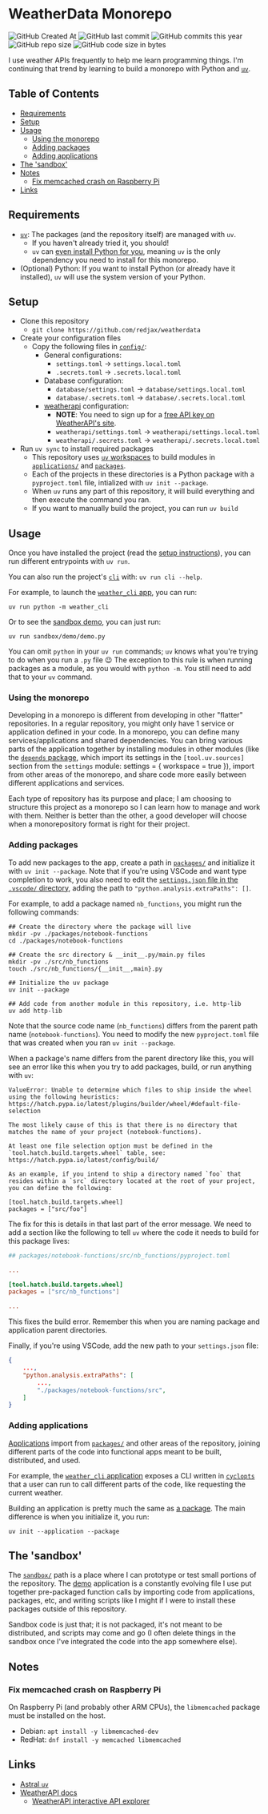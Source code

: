 # WeatherData Monorepo <!-- omit in toc -->

![GitHub Created At](https://img.shields.io/github/created-at/redjax/weatherdata)
![GitHub last commit](https://img.shields.io/github/last-commit/redjax/weatherdata)
![GitHub commits this year](https://img.shields.io/github/commit-activity/y/redjax/weatherdata)
![GitHub repo size](https://img.shields.io/github/repo-size/redjax/weatherdata)
![GitHub code size in bytes](https://img.shields.io/github/languages/code-size/redjax/weatherdata)

I use weather APIs frequently to help me learn programming things. I'm continuing that trend by learning to build a monorepo with Python and [`uv`](https://docs.astral.sh/uv).

## Table of Contents <!-- omit in toc -->

- [Requirements](#requirements)
- [Setup](#setup)
- [Usage](#usage)
  - [Using the monorepo](#using-the-monorepo)
  - [Adding packages](#adding-packages)
  - [Adding applications](#adding-applications)
- [The 'sandbox'](#the-sandbox)
- [Notes](#notes)
  - [Fix memcached crash on Raspberry Pi](#fix-memcached-crash-on-raspberry-pi)
- [Links](#links)

## Requirements

- [`uv`](https://docs.astral.sh/uv): The packages (and the repository itself) are managed with `uv`.
  - If you haven't already tried it, you should!
  - `uv` can [even install Python for you](), meaning `uv` is the only dependency you need to install for this monorepo.
- (Optional) Python: If you want to install Python (or already have it installed), `uv` will use the system version of your Python.

## Setup

- Clone this repository
  - `git clone https://github.com/redjax/weatherdata`
- Create your configuration files
  - Copy the following files in [`config/`](./config):
    - General configurations:
      - `settings.toml` -> `settings.local.toml`
      - `.secrets.toml` -> `.secrets.local.toml`
    - Database configuration:
      - `database/settings.toml` -> `database/settings.local.toml`
      - `database/.secrets.toml` -> `database/.secrets.local.toml`
    - [weatherapi](https://www.weatherapi.com/) configuration:
      - **NOTE**: You need to sign up for a [free API key on WeatherAPI's site](https://www.weatherapi.com/signup.aspx).
      - `weatherapi/settings.toml` -> `weatherapi/settings.local.toml`
      - `weatherapi/.secrets.toml` -> `weatherapi/.secrets.local.toml`
- Run `uv sync` to install required packages
  - This repository uses [`uv` workspaces](https://docs.astral.sh/uv/concepts/projects/workspaces/) to build modules in [`applications/`](./applications) and [`packages`](./packages).
  - Each of the projects in these directories is a Python package with a `pyproject.toml` file, intialized with `uv init --package`.
  - When `uv` runs any part of this repository, it will build everything and then execute the command you ran.
  - If you want to manually build the project, you can run `uv build`

## Usage

Once you have installed the project (read the [setup instructions](#setup)), you can run different entrypoints with `uv run`.

You can also run the project's [`cli`](./applications/cli/) with: `uv run cli --help`.

For example, to launch the [`weather_cli` app](./applications/cli/), you can run:

```shell
uv run python -m weather_cli
```

Or to see the [sandbox demo](./sandbox/demo/demo.py), you can just run:

```shell
uv run sandbox/demo/demo.py
```

You can omit `python` in your `uv run` commands; `uv` knows what you're trying to do when you run a `.py` file 😉 The exception to this rule is when running packages as a module, as you would with `python -m`. You still need to add that to your `uv` command.

### Using the monorepo

Developing in a monorepo is different from developing in other "flatter" repositories. In a regular repository, you might only have 1 service or application defined in your code. In a monorepo, you can define many services/applications and shared dependencies. You can bring various parts of the application together by installing modules in other modules (like the [`depends` package](./packages/depends/pyproject.toml), which import its settings in the `[tool.uv.sources]` section from the `settings` module: settings = { workspace = true }), import from other areas of the monorepo, and share code more easily between different applications and services.

Each type of repository has its purpose and place; I am choosing to structure this project as a monorepo so I can learn how to manage and work with them. Neither is better than the other, a good developer will choose when a monorepository format is right for their project.

### Adding packages

To add new packages to the app, create a path in [`packages/`](./packages) and initialize it with `uv init --package`. Note that if you're using VSCode and want type completion to work, you also need to edit the [`settings.json` file in the `.vscode/` directory](./.vscode/settings.json), adding the path to `"python.analysis.extraPaths": []`.

For example, to add a package named `nb_functions`, you might run the following commands:

```shell
## Create the directory where the package will live
mkdir -pv ./packages/notebook-functions
cd ./packages/notebook-functions

## Create the src directory & __init__.py/main.py files
mkdir -pv ./src/nb_functions
touch ./src/nb_functions/{__init__,main}.py

## Initialize the uv package
uv init --package

## Add code from another module in this repository, i.e. http-lib
uv add http-lib
```

Note that the source code name (`nb_functions`) differs from the parent path name (`notebook-functions`). You need to modify the new `pyproject.toml` file that was created when you ran `uv init --package`.

When a package's name differs from the parent directory like this, you will see an error like this when you try to add packages, build, or run anything with `uv`:

```
ValueError: Unable to determine which files to ship inside the wheel using the following heuristics: https://hatch.pypa.io/latest/plugins/builder/wheel/#default-file-selection

The most likely cause of this is that there is no directory that matches the name of your project (notebook-functions).

At least one file selection option must be defined in the `tool.hatch.build.targets.wheel` table, see: https://hatch.pypa.io/latest/config/build/

As an example, if you intend to ship a directory named `foo` that resides within a `src` directory located at the root of your project, you can define the following:

[tool.hatch.build.targets.wheel]
packages = ["src/foo"]
```

The fix for this is details in that last part of the error message. We need to add a section like the following to tell `uv` where the code it needs to build for this package lives:

```toml
## packages/notebook-functions/src/nb_functions/pyproject.toml

...

[tool.hatch.build.targets.wheel]
packages = ["src/nb_functions"]

...

```

This fixes the build error. Remember this when you are naming package and application parent directories.

Finally, if you're using VSCode, add the new path to your `settings.json` file:

```json
{
    ...,
    "python.analysis.extraPaths": [
        ...,
        "./packages/notebook-functions/src",
    ]
}
```

### Adding applications

[Applications](./applications/) import from [`packages/`](./packages/) and other areas of the repository, joining different parts of the code into functional apps meant to be built, distributed, and used.

For example, the [`weather_cli` application](./applications/cli) exposes a CLI written in [`cyclopts`](cyclopts.readthedocs.io/) that a user can run to call different parts of the code, like requesting the current weather.

Building an application is pretty much the same as [a package](#adding-packages). The main difference is when you initialize it, you run:

```shell
uv init --application --package
```

## The 'sandbox'

The [`sandbox/`](./sandbox/) path is a place where I can prototype or test small portions of the repository. The [demo](./sandbox/demo/) application is a constantly evolving file I use put together pre-packaged function calls by importing code from applications, packages, etc, and writing scripts like I might if I were to install these packages outside of this repository.

Sandbox code is just that; it is not packaged, it's not meant to be distributed, and scripts may come and go (I often delete things in the sandbox once I've integrated the code into the app somewhere else).

## Notes

### Fix memcached crash on Raspberry Pi

On Raspberry Pi (and probably other ARM CPUs), the `libmemcached` package must be installed on the host.

- Debian: `apt install -y libmemcached-dev`
- RedHat: `dnf install -y memcached libmemcached`

## Links

- [Astral `uv`](https://docs.astral.sh/uv)
- [WeatherAPI docs](https://www.weatherapi.com/docs/)
  - [WeatherAPI interactive API explorer](https://www.weatherapi.com/api-explorer.aspx)
